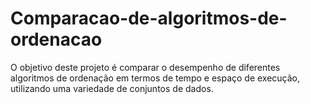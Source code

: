 # Comparacao-de-algoritmos-de-ordenacao
O objetivo deste projeto é comparar o desempenho de diferentes algoritmos de ordenação em termos de tempo e espaço de execução, utilizando uma variedade de conjuntos de dados.
